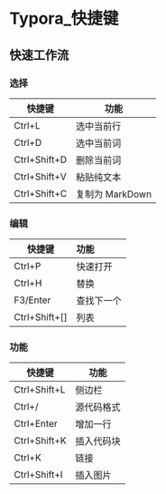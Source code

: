 <!--
title: Typora
sort:
-->

# Typora\_快捷键

## 快速工作流

### 选择

| 快捷键       | 功能            |
| ------------ | --------------- |
| Ctrl+L       | 选中当前行      |
| Ctrl+D       | 选中当前词      |
| Ctrl+Shift+D | 删除当前词      |
| Ctrl+Shift+V | 粘贴纯文本      |
| Ctrl+Shift+C | 复制为 MarkDown |

### 编辑

| 快捷键        | 功能       |
| ------------- | :--------- |
| Ctrl+P        | 快速打开   |
| Ctrl+H        | 替换       |
| F3/Enter      | 查找下一个 |
| Ctrl+Shift+[] | 列表       |

### 功能

| 快捷键       | 功能       |
| ------------ | ---------- |
| Ctrl+Shift+L | 侧边栏     |
| Ctrl+/       | 源代码格式 |
| Ctrl+Enter   | 增加一行   |
| Ctrl+Shift+K | 插入代码块 |
| Ctrl+K       | 链接       |
| Ctrl+Shift+I | 插入图片   |
